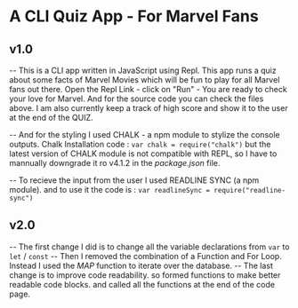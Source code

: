 # A CLI Quiz App - For Marvel Fans
## v1.0

-- This is a CLI app written in JavaScript using Repl. This app runs a quiz about some facts of Marvel Movies which will be fun to play for all Marvel fans out there. Open the Repl Link - click on "Run" - You are ready to check your love for Marvel. And for the source code you can check the files above. I am also currently keep a track of high score and show it to the user at the end of the QUIZ.

-- And for the styling I used CHALK - a npm module to stylize the console outputs. Chalk Installation code : `var chalk = require("chalk")` but the latest version of CHALK module is not compatible with REPL, so I have to mannually downgrade it ro v4.1.2 in the _package.json_ file.

-- To recieve the input from the user I used READLINE SYNC (a npm module). and to use it the code is : `var readlineSync = require("readline-sync")` 

## v2.0

-- The first change I did is to change all the variable declarations from `var` to `let` / `const`
-- Then I removed the combination of a Function and For Loop. Instead I used the _MAP_ function to iterate over the database.
-- The last change is to improve code readability. so formed functions to make better readable code blocks. and called all the functions at the end of the code page.
